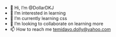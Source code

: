 - 👋 Hi, I’m @DollarDKJ
- 👀 I’m interested in learning
- 🌱 I’m currently learning css
- 💞️ I’m looking to collaborate on learning more
- 📫 How to reach me temidayo.dolly@yahoo.com

<!---
DollarDKJ/DollarDKJ is a ✨ special ✨ repository because its `README.md` (this file) appears on your GitHub profile.
You can click the Preview link to take a look at your changes.
--->
